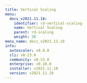 ```yaml
---
title: Vertical Scaling
menu:
  docs_v2021.11.18:
    identifier: rd-vertical-scaling
    name: Vertical Scaling
    parent: rd-scaling
    weight: 20
menu_name: docs_v2021.11.18
info:
  autoscaler: v0.8.0
  cli: v0.23.0
  community: v0.23.0
  enterprise: v0.10.0
  installer: v2021.11.18
  version: v2021.11.18
---
```


